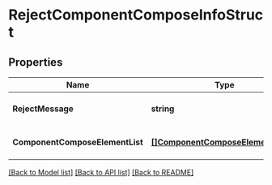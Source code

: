 # RejectComponentComposeInfoStruct

## Properties
Name | Type | Description | Notes
------------ | ------------- | ------------- | -------------
**RejectMessage** | **string** |  | [optional] [default to null]
**ComponentComposeElementList** | [**[]ComponentComposeElementStruct**](component_compose_element_struct.md) |  | [optional] [default to null]

[[Back to Model list]](../README.md#documentation-for-models) [[Back to API list]](../README.md#documentation-for-api-endpoints) [[Back to README]](../README.md)


